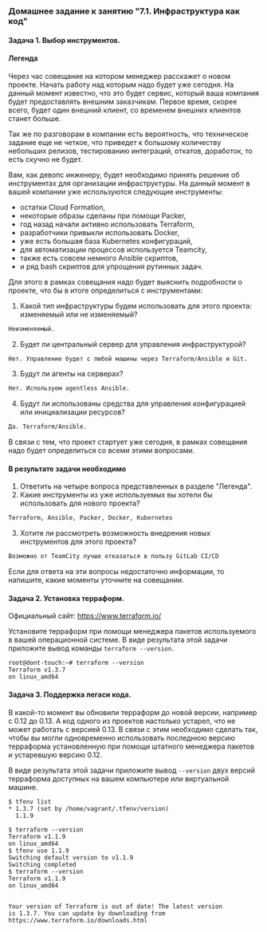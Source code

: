 ### Домашнее задание к занятию "7.1. Инфраструктура как код"

#### Задача 1. Выбор инструментов.
 
#### Легенда
 
Через час совещание на котором менеджер расскажет о новом проекте. Начать работу над которым надо 
будет уже сегодня. 
На данный момент известно, что это будет сервис, который ваша компания будет предоставлять внешним заказчикам.
Первое время, скорее всего, будет один внешний клиент, со временем внешних клиентов станет больше.

Так же по разговорам в компании есть вероятность, что техническое задание еще не четкое, что приведет к большому
количеству небольших релизов, тестированию интеграций, откатов, доработок, то есть скучно не будет.  
   
Вам, как девопс инженеру, будет необходимо принять решение об инструментах для организации инфраструктуры.
На данный момент в вашей компании уже используются следующие инструменты: 
- остатки Сloud Formation, 
- некоторые образы сделаны при помощи Packer,
- год назад начали активно использовать Terraform, 
- разработчики привыкли использовать Docker, 
- уже есть большая база Kubernetes конфигураций, 
- для автоматизации процессов используется Teamcity, 
- также есть совсем немного Ansible скриптов, 
- и ряд bash скриптов для упрощения рутинных задач.  

Для этого в рамках совещания надо будет выяснить подробности о проекте, что бы в итоге определиться с инструментами:

1. Какой тип инфраструктуры будем использовать для этого проекта: изменяемый или не изменяемый?
```bash
Неизменяемый.
```
2. Будет ли центральный сервер для управления инфраструктурой?
```bash
Нет. Управление будет с любой машины через Terraform/Ansible и Git.
```
3. Будут ли агенты на серверах?
```bash
Нет. Используем agentless Ansible.
```
4. Будут ли использованы средства для управления конфигурацией или инициализации ресурсов? 
```bash
Да. Terraform/Ansible.
```
 
В связи с тем, что проект стартует уже сегодня, в рамках совещания надо будет определиться со всеми этими вопросами.

#### В результате задачи необходимо

1. Ответить на четыре вопроса представленных в разделе "Легенда". 
2. Какие инструменты из уже используемых вы хотели бы использовать для нового проекта? 
```bash
Terraform, Ansible, Packer, Docker, Kubernetes
```
3. Хотите ли рассмотреть возможность внедрения новых инструментов для этого проекта?
```bash
Возможно от TeamCity лучше отказаться в пользу GitLab CI/CD
```

Если для ответа на эти вопросы недостаточно информации, то напишите, какие моменты уточните на совещании.


#### Задача 2. Установка терраформ.

Официальный сайт: https://www.terraform.io/

Установите терраформ при помощи менеджера пакетов используемого в вашей операционной системе.
В виде результата этой задачи приложите вывод команды `terraform --version`.

``` 
root@dont-touch:~# terraform --version
Terraform v1.3.7
on linux_amd64
```

#### Задача 3. Поддержка легаси кода.

В какой-то момент вы обновили терраформ до новой версии, например с 0.12 до 0.13. 
А код одного из проектов настолько устарел, что не может работать с версией 0.13. 
В связи с этим необходимо сделать так, чтобы вы могли одновременно использовать последнюю версию терраформа установленную при помощи
штатного менеджера пакетов и устаревшую версию 0.12. 

В виде результата этой задачи приложите вывод `--version` двух версий терраформа доступных на вашем компьютере 
или виртуальной машине.

```
$ tfenv list
* 1.3.7 (set by /home/vagrant/.tfenv/version)
  1.1.9
  
$ terraform --version
Terraform v1.1.9
on linux_amd64
$ tfenv use 1.1.9
Switching default version to v1.1.9
Switching completed
$ terraform --version
Terraform v1.1.9
on linux_amd64


Your version of Terraform is out of date! The latest version
is 1.3.7. You can update by downloading from https://www.terraform.io/downloads.html
```
